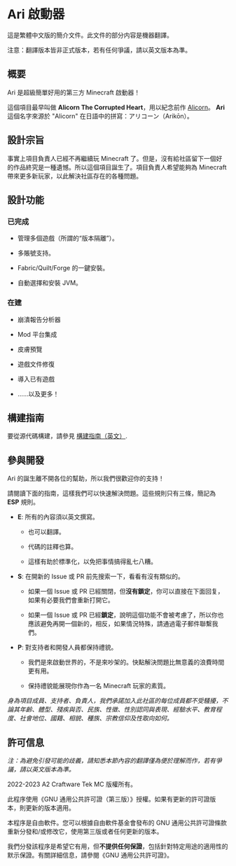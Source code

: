 # Ari 啟動器

這是繁體中文版的簡介文件。此文件的部分内容是機器翻譯。

注意：翻譯版本皆非正式版本，若有任何爭議，請以英文版本為準。

## 概要

Ari 是超級簡單好用的第三方 Minecraft 啟動器！

這個項目最早叫做 **Alicorn The Corrupted Heart**，用以紀念前作 [Alicorn](https://github.com/Andy-K-Sparklight/Alicorn)。 **Ari** 這個名字來源於 "Alicorn" 在日語中的拼寫：アリコーン（Arikōn）。

## 設計宗旨

事實上項目負責人已經不再繼續玩 Minecraft 了。但是，沒有給社區留下一個好的作品終究是一種遺憾。所以這個項目誕生了。項目負責人希望能夠為 Minecraft 帶來更多新玩家，以此解決社區存在的各種問題。

## 設計功能

### 已完成

- 管理多個遊戲（所謂的“版本隔離”）。

- 多賬號支持。

- Fabric/Quilt/Forge 的一鍵安裝。

- 自動選擇和安裝 JVM。

### 在建

- 崩潰報告分析器

- Mod 平台集成

- 皮膚預覽

- 遊戲文件修復

- 導入已有遊戲

- ……以及更多！

## 構建指南

要從源代碼構建，請參見 [構建指南（英文）](./docs/Build.md).

## 參與開發

Ari 的誕生離不開各位的幫助，所以我們很歡迎你的支持！

請閱讀下面的指南，這樣我們可以快速解決問題。這些規則只有三條，簡記為 **ESP** 規則。

- **E**: 所有的內容須以英文撰寫。
  
  - 也可以翻譯。
  
  - 代碼的註釋也算。
  
  - 這樣有助於標準化，以免把事情搞得亂七八糟。

- **S**: 在開新的 Issue 或 PR 前先搜索一下，看看有沒有類似的。
  
  - 如果一個 Issue 或 PR 已經關閉，但**沒有鎖定**，你可以直接在下面回复，如果有必要我們會重新打開它。
  
  - 如果一個 Issue 或 PR 已經**鎖定**，說明這個功能不會被考慮了，所以你也應該避免再開一個新的，相反，如果情況特殊，請通過電子郵件聯繫我們。

- **P**: 對支持者和開發人員都保持禮貌。
  
  - 我們是來啟動世界的，不是來吵架的。快點解決問題比無意義的浪費時間更有用。
  
  - 保持禮貌能展現你作為一名 Minecraft 玩家的素質。

*身為項目成員、支持者、負責人，我們承諾加入此社區的每位成員都不受騷擾，不論其年齡、體型、殘疾與否、民族、性徵、性別認同與表現、經驗水平、教育程度、社會地位、國籍、相貌、種族、宗教信仰及性取向如何。*

## 許可信息

*注：為避免引發可能的歧義，請知悉本節內容的翻譯僅為便於理解而作，若有爭議，請以英文版本為準。*

2022-2023 A2 Craftware Tek MC 版權所有。

此程序使用《GNU 通用公共許可證（第三版）》授權。如果有更新的許可證版本，則更新的版本適用。

本程序是自由軟件。您可以根據自由軟件基金會發布的 GNU 通用公共許可證條款重新分發和/或修改它，使用第三版或者任何更新的版本。

我們分發該程序是希望它有用，但**不提供任何保證**，包括針對特定用途的適用性的默示保證。有關詳細信息，請參閱《GNU 通用公共許可證》。
